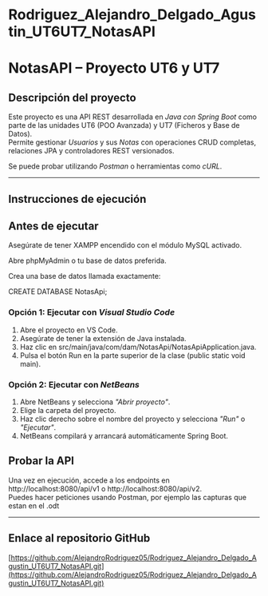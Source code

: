 # Rodriguez_Alejandro_Delgado_Agustin_UT6UT7_NotasAPI

# NotasAPI – Proyecto UT6 y UT7

## Descripción del proyecto

Este proyecto es una API REST desarrollada en *Java con Spring Boot* como parte de las unidades UT6 (POO Avanzada) y UT7 (Ficheros y Base de Datos).  
Permite gestionar *Usuarios* y sus *Notas* con operaciones CRUD completas, relaciones JPA y controladores REST versionados.

Se puede probar utilizando *Postman* o herramientas como *cURL*.

-----------------------------------------------------------------

## Instrucciones de ejecución

## Antes de ejecutar

Asegúrate de tener XAMPP encendido con el módulo MySQL activado.

Abre phpMyAdmin o tu base de datos preferida.

Crea una base de datos llamada exactamente:

CREATE DATABASE NotasApi;

### Opción 1: Ejecutar con *Visual Studio Code*

1. Abre el proyecto en VS Code.
2. Asegúrate de tener la extensión de Java instalada.
3. Haz clic en src/main/java/com/dam/NotasApi/NotasApiApplication.java.
4. Pulsa el botón Run en la parte superior de la clase (public static void main).

### Opción 2: Ejecutar con *NetBeans*

1. Abre NetBeans y selecciona *"Abrir proyecto"*.
2. Elige la carpeta del proyecto.
3. Haz clic derecho sobre el nombre del proyecto y selecciona *"Run"* o *"Ejecutar"*.
4. NetBeans compilará y arrancará automáticamente Spring Boot.

## Probar la API

Una vez en ejecución, accede a los endpoints en http://localhost:8080/api/v1 o http://localhost:8080/api/v2.  
Puedes hacer peticiones usando Postman, por ejemplo las capturas que estan en el .odt


-----------------------------------------------------------------

## Enlace al repositorio GitHub

[https://github.com/AlejandroRodriguez05/Rodriguez_Alejandro_Delgado_Agustin_UT6UT7_NotasAPI.git](https://github.com/AlejandroRodriguez05/Rodriguez_Alejandro_Delgado_Agustin_UT6UT7_NotasAPI.git)
